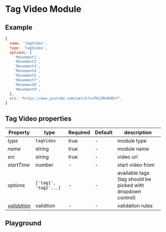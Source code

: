 
# Tag Video Module

## Example
```jsx
{
  name: 'tagVideo',
  type: 'tagVideo',
  options: [
    'Movement1',
    'Movement2',
    'Movement3',
    'Movement4',
    'Movement5',
    'Movement7',
    'Movement8',
    'Movement9',
  ],
  src: "https://www.youtube.com/watch?v=PXi3Mv6KMzY",
}
```

## Tag Video properties

| Property    | type    | Required | Default | description    |
| ----------- | ------- | -------- | ------- | -------------- |
| *type*      | `tagVideo` | true  | -       | module type    |
| *name*      | string  | true     | -       | module name    |
| *src*       | string  | true     | -       | video url      |
| *startTime* | number  | -        | -       | start video from  |
| *options*   | `['tag1', 'tag2'...]`  | -        | -       | available tags (tag should be picked with dropdown control)  |
| *[validation](https://gemsorg.github.io/gems-components/?selectedKind=Form%20Builder&selectedStory=Validation)*  | validtion | - | - | validation rules |


## Playground
